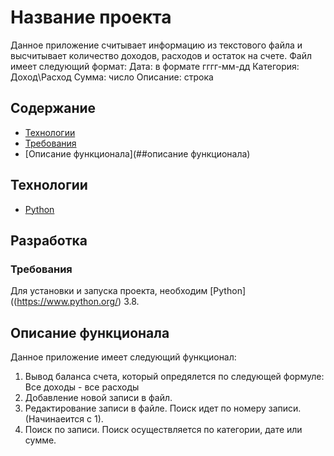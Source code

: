 # Название проекта
Данное приложение считывает информацию из текстового файла и высчитывает количество доходов, расходов и остаток на счете.
Файл имеет следующий формат:
Дата: в формате гггг-мм-дд
Категория: Доход\Расход
Сумма: число
Описание: строка

## Содержание
- [Технологии](#технологии)
- [Требования](#требования)
- [Описание функционала](##описание функционала)

## Технологии
- [Python](https://www.python.org/)

## Разработка

### Требования
Для установки и запуска проекта, необходим [Python]((https://www.python.org/) 3.8.

## Описание функционала
Данное приложение имеет следующий функционал:

1. Вывод баланса счета, который опредялется по следующей формуле: Все доходы - все расходы
2. Добавление новой записи в файл.
3. Редактирование записи в файле. Поиск идет по номеру записи. (Начинаеится с 1).
4. Поиск по записи. Поиск осуществляется по категории, дате или сумме.

